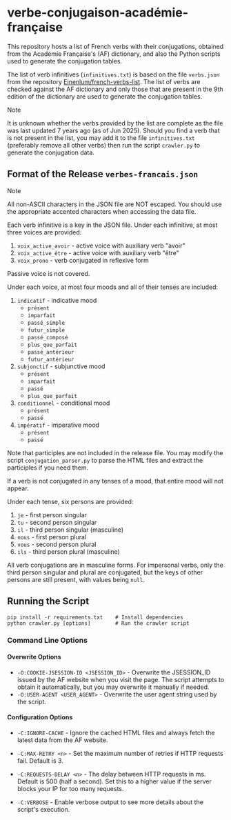 # verbe-conjugaison-académie-française

This repository hosts a list of French verbs with their conjugations, obtained from the Académie Française's (AF) dictionary,
and also the Python scripts used to generate the conjugation tables.

The list of verb infinitives (`infinitives.txt`) is based on the file `verbs.json` from the repository
[Einenlum/french-verbs-list](https://github.com/Einenlum/french-verbs-list).
The list of verbs are checked against the AF dictionary and only those that are present in the 9th edition of the dictionary
are used to generate the conjugation tables.

> [!note]
> It is unknown whether the verbs provided by the list are complete as the file was last updated 7 years ago (as of Jun 2025).
> Should you find a verb that is not present in the list, you may add it to the file `infinitives.txt` (preferably remove
> all other verbs) then run the script `crawler.py` to generate the conjugation data.

## Format of the Release `verbes-francais.json`

> [!note]
> All non-ASCII characters in the JSON file are NOT escaped.
> You should use the appropriate accented characters when accessing the data file.

Each verb infinitive is a key in the JSON file.
Under each infinitive, at most three voices are provided:
1. `voix_active_avoir` - active voice with auxiliary verb "avoir"
2. `voix_active_être` - active voice with auxiliary verb "être"
3. `voix_prono` - verb conjugated in reflexive form

Passive voice is not covered.

Under each voice, at most four moods and all of their tenses are included:
1. `indicatif` - indicative mood
    - `présent`
    - `imparfait`
    - `passé_simple`
    - `futur_simple`
    - `passé_composé`
    - `plus_que_parfait`
    - `passé_antérieur`
    - `futur_antérieur`
2. `subjonctif` - subjunctive mood
    - `présent`
    - `imparfait`
    - `passé`
    - `plus_que_parfait`
3. `conditionnel` - conditional mood
    - `présent`
    - `passé`
4. `impératif` - imperative mood
    - `présent`
    - `passé`

Note that participles are not included in the release file. You may modify the script `conjugation_parser.py` to parse the
HTML files and extract the participles if you need them.

If a verb is not conjugated in any tenses of a mood, that entire mood will not appear.

Under each tense, six persons are provided:
1. `je` - first person singular
2. `tu` - second person singular
3. `il` - third person singular (masculine)
4. `nous` - first person plural
5. `vous` - second person plural
6. `ils` - third person plural (masculine)

All verb conjugations are in masculine forms. For impersonal verbs, only the third person singular
and plural are conjugated, but the keys of other persons are still present, with values being `null`.

## Running the Script

```shell
pip install -r requirements.txt    # Install dependencies
python crawler.py [options]        # Run the crawler script
```

### Command Line Options

#### Overwrite Options
- `-O:COOKIE-JSESSION-ID <JSESSION_ID>` - Overwrite the JSESSION_ID issued by the AF website when you visit the page.
The script attempts to obtain it automatically, but you may overwrite it manually if needed.
- `-O:USER-AGENT <USER_AGENT>` - Overwrite the user agent string used by the script.

#### Configuration Options
- `-C:IGNORE-CACHE` - Ignore the cached HTML files and always fetch the latest data from the AF website.

- `-C:MAX-RETRY <n>` - Set the maximum number of retries if HTTP requests fail. Default is 3.

- `-C:REQUESTS-DELAY <n>` - The delay between HTTP requests in ms. Default is 500 (half a second).
Set this to a higher value if the server blocks your IP for too many requests.

- `-C:VERBOSE` - Enable verbose output to see more details about the script's execution.